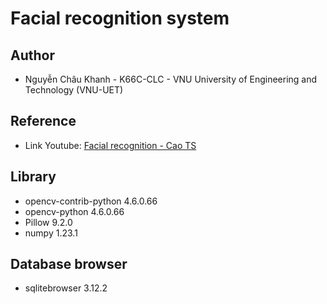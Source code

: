 # Facial recognition system

## Author

- Nguyễn Châu Khanh - K66C-CLC - VNU University of Engineering and Technology (VNU-UET)

## Reference

- Link Youtube: [Facial recognition - Cao TS](https://www.youtube.com/playlist?list=PLhNOeFa5jP4gQz4NIe_nxaJ8ZoVqXyYWC)

## Library

- opencv-contrib-python        4.6.0.66
- opencv-python                4.6.0.66
- Pillow                       9.2.0
- numpy                        1.23.1

## Database browser

- sqlitebrowser 3.12.2